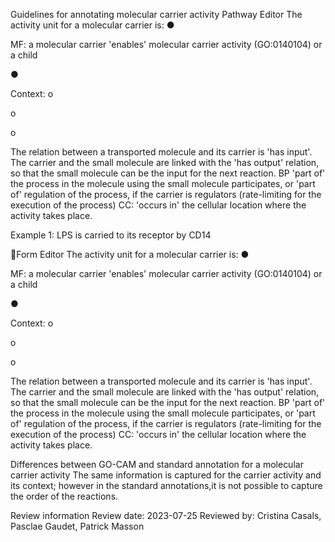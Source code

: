 Guidelines for annotating molecular carrier activity
Pathway Editor
The activity unit for a molecular carrier is:
●

MF: a molecular carrier 'enables' molecular carrier activity (GO:0140104) or a child

●

Context:
o

o

o

The relation between a transported molecule and its carrier is 'has input'. The
carrier and the small molecule are linked with the 'has output' relation, so that the
small molecule can be the input for the next reaction.
BP 'part of' the process in the molecule using the small molecule participates, or
'part of' regulation of the process, if the carrier is regulators (rate-limiting for the
execution of the process)
CC: 'occurs in' the cellular location where the activity takes place.

Example 1: LPS is carried to its receptor by CD14

Form Editor
The activity unit for a molecular carrier is:
●

MF: a molecular carrier 'enables' molecular carrier activity (GO:0140104) or a child

●

Context:
o

o

o

The relation between a transported molecule and its carrier is 'has input'. The
carrier and the small molecule are linked with the 'has output' relation, so that the
small molecule can be the input for the next reaction.
BP 'part of' the process in the molecule using the small molecule participates, or
'part of' regulation of the process, if the carrier is regulators (rate-limiting for the
execution of the process)
CC: 'occurs in' the cellular location where the activity takes place.

Differences between GO-CAM and standard
annotation for a molecular carrier activity
The same information is captured for the carrier activity and its context; however in the standard
annotations,it is not possible to capture the order of the reactions.

Review information
Review date: 2023-07-25
Reviewed by: Cristina Casals, Pasclae Gaudet, Patrick Masson

